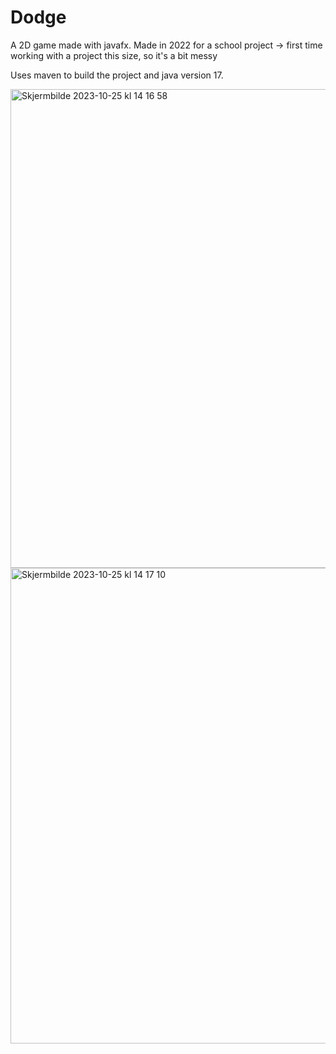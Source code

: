 # Dodge

A 2D game made with javafx. Made in 2022 for a school project -> first time working with a project this size, so it's a bit messy

Uses maven to build the project and java version 17. 

<img width="766" alt="Skjermbilde 2023-10-25 kl  14 16 58" src="https://github.com/Olaelve5/dodge/assets/126867614/ca91b95f-ae3d-4b87-8f99-7b727c7f9d0d">

<img width="761" alt="Skjermbilde 2023-10-25 kl  14 17 10" src="https://github.com/Olaelve5/dodge/assets/126867614/391837fa-d069-4230-918b-c14be554574e">

